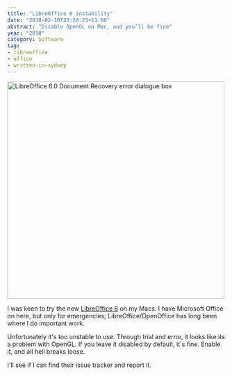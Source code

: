 ```yaml
---
title: "LibreOffice 6 instability"
date: "2018-02-10T23:28:23+11:00"
abstract: "Disable OpenGL on Mac, and you’ll be fine"
year: "2018"
category: Software
tag:
- libreoffice
- office
- written-in-sydney
---
```

<p><img src="https://rubenerd.com/files/2018/lo6-error.png" alt="LibreOffice 6.0 Document Recovery error dialogue box" style="width:500px;" /></p>

I was keen to try the new [LibreOffice 6] on my Macs. I have Microsoft Office on here, but only for emergencies; LibreOffice/OpenOffice has long been where I do important work.

Unfortunately it's too unstable to use. Through trial and error, it looks like its a problem with OpenGL. If you leave it disabled by default, it's fine. Enable it, and all hell breaks loose. 

I'll see if I can find their issue tracker and report it.

[LibreOffice 6]: https://wiki.documentfoundation.org/ReleaseNotes/6.0

